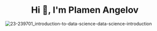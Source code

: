<h1 align="center">Hi 👋, I'm Plamen Angelov</h1>




![23-239701_introduction-to-data-science-data-science-introduction](https://user-images.githubusercontent.com/113591133/192652071-c237bd21-4f62-4a87-8ff1-123d5e23446a.png)


